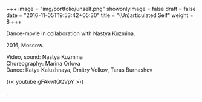 +++
image = "img/portfolio/unself.png"
showonlyimage = false
draft = false
date = "2016-11-05T19:53:42+05:30"
title = "(Un)articulated Self"
weight = 8
+++

Dance-movie in collaboration with Nastya Kuzmina.  

2016, Moscow.
<!--more-->

Video, sound: Nastya Kuzmina  
Choreography: Marina Orlova  
Dance: Katya Kaluzhnaya, Dmitry Volkov, Taras Burnashev

{{< youtube gFAkwtQQVpY >}}  

.

